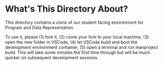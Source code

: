 # What's This Directory About?

This directory contains a clone of our student facing environment for Program and Data Representation.

To use it, please (1) fork it, (2) clone your fork to your local machine, (3) open the new folder in VSCode, (4) let VSCode build and boot the development environment container, (5) open a terminal and run leanproject build. This will take some minutes the first time through but will be much quicker on subsequent development sessions.
